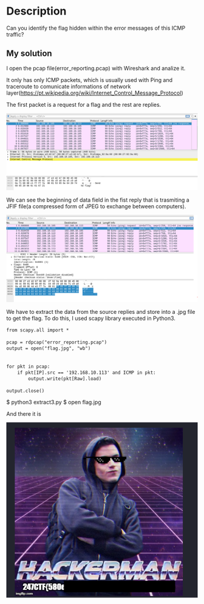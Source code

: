 # Description
Can you identify the flag hidden within the error messages of this ICMP traffic?

## My solution
I open the pcap file(error_reporting.pcap) with Wireshark and analize it.

It only has only ICMP packets, which is usually used with Ping and traceroute to comunicate informations of network layer(https://pt.wikipedia.org/wiki/Internet_Control_Message_Protocol)

The first packet is a request for a flag and the rest are replies.

![Alt Text](https://github.com/ulissesj/CTFs/blob/main/247CTF/error_reporting_protocol/erp_1.PNG)

We can see the beginning of data field in the fist reply that is trasmiting a JFIF file(a compressed form of JPEG to exchange between computers).

![Alt Text](https://github.com/ulissesj/CTFs/blob/main/247CTF/error_reporting_protocol/erp_2.PNG)

We have to extract the data from the source replies and store into a .jpg file to get the flag. To do this, I used scapy library executed in Python3.

```
from scapy.all import *

pcap = rdpcap("error_reporting.pcap")
output = open("flag.jpg", "wb")


for pkt in pcap:
	if pkt[IP].src == '192.168.10.113' and ICMP in pkt:
		output.write(pkt[Raw].load)

output.close() 
```

$ python3 extract3.py
$ open flag.jpg

And there it is

![Alt Text](https://github.com/ulissesj/CTFs/blob/main/247CTF/error_reporting_protocol/erp_3.PNG)

